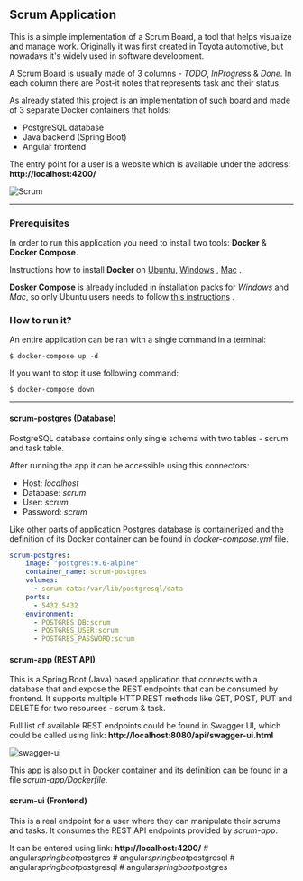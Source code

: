 ## Scrum Application

This is a simple implementation of a Scrum Board, a tool that helps visualize and manage work. Originally it was first created in Toyota automotive, but nowadays it's widely used in software development.

A Scrum Board is usually made of 3 columns - *TODO*, *InProgres*s & *Done*. In each column there are Post-it notes that represents task and their status.

As already stated this project is an implementation of such board and made of 3 separate Docker containers that holds:

- PostgreSQL database
- Java backend (Spring Boot)
- Angular frontend

The entry point for a user is a website which is available under the
address: **http://localhost:4200/**

![Scrum](https://github.com/techtter/scrum-board/blob/master/assets/scrum.gif)

---

### Prerequisites

In order to run this application you need to install two tools: **Docker** & **Docker Compose**.

Instructions how to install **Docker** on [Ubuntu](https://docs.docker.com/install/linux/docker-ce/ubuntu/), [Windows](https://docs.docker.com/docker-for-windows/install/) , [Mac](https://docs.docker.com/docker-for-mac/install/) .

**Dosker Compose** is already included in installation packs for *Windows* and *Mac*, so only Ubuntu users needs to follow [this instructions](https://docs.docker.com/compose/install/) .




### How to run it?

An entire application can be ran with a single command in a terminal:

```
$ docker-compose up -d
```

If you want to stop it use following command:

```
$ docker-compose down
```


---

#### scrum-postgres (Database)

PostgreSQL database contains only single schema with two tables - scrum
and task table.

After running the app it can be accessible using this connectors:


- Host: *localhost*
- Database: *scrum*
- User: *scrum*
- Password: *scrum*


Like other parts of application Postgres database is containerized and
the definition of its Docker container can be found in
*docker-compose.yml* file.

```yml
scrum-postgres:
    image: "postgres:9.6-alpine"
    container_name: scrum-postgres
    volumes:
      - scrum-data:/var/lib/postgresql/data
    ports:
      - 5432:5432
    environment:
      - POSTGRES_DB:scrum
      - POSTGRES_USER:scrum
      - POSTGRES_PASSWORD:scrum
```

#### scrum-app (REST API)

This is a Spring Boot (Java) based application that connects with a
database that and expose the REST endpoints that can be consumed by
frontend. It supports multiple HTTP REST methods like GET, POST, PUT and
DELETE for two resources - scrum & task.

Full list of available REST endpoints could be found in Swagger UI,
which could be called using link: **http://localhost:8080/api/swagger-ui.html**


![swagger-ui](https://github.com/techtter/scrum-board/blob/master/assets/swagger.png)


This app is also put in Docker container and its definition can be found
in a file *scrum-app/Dockerfile*. 



#### scrum-ui (Frontend)

This is a real endpoint for a user where they can manipulate their
scrums and tasks. It consumes the REST API endpoints provided by
*scrum-app*.

It can be entered using link: **http://localhost:4200/**
#   a n g u l a r _ s p r i n g b o o t _ p o s t g r e s  
 #   a n g u l a r _ s p r i n g b o o t _ p o s t g r e s q l  
 #   a n g u l a r _ s p r i n g b o o t _ p o s t g r e s q l  
 #   a n g u l a r _ s p r i n g b o o t _ p o s t g r e s  
 